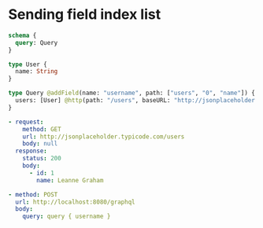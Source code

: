 # Sending field index list


```graphql @server
schema {
  query: Query
}

type User {
  name: String
}

type Query @addField(name: "username", path: ["users", "0", "name"]) {
  users: [User] @http(path: "/users", baseURL: "http://jsonplaceholder.typicode.com")
}
```


```yml @mock
- request:
    method: GET
    url: http://jsonplaceholder.typicode.com/users
    body: null
  response:
    status: 200
    body:
      - id: 1
        name: Leanne Graham
```


```yml @assert
- method: POST
  url: http://localhost:8080/graphql
  body:
    query: query { username }
```
